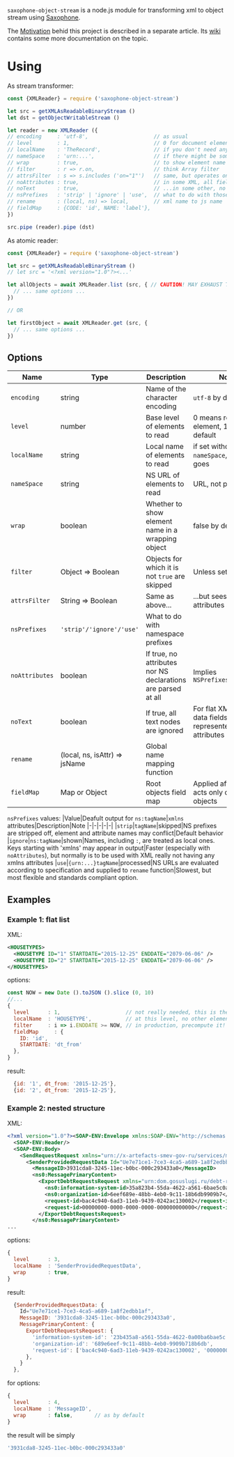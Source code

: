 `saxophone-object-stream` is a node.js module for transforming xml to object stream using [Saxophone](https://github.com/matteodelabre/saxophone).

The [Motivation](https://github.com/do-/saxophone-object-stream/wiki/Motivation) behid this project is described in a separate article. Its [wiki](https://github.com/do-/saxophone-object-stream/wiki) contains some more documentation on the topic.

# Using
As stream transformer:
```js
const {XMLReader} = require ('saxophone-object-stream')

let src = getXMLAsReadableBinaryStream ()
let dst = getObjectWritableStream ()

let reader = new XMLReader ({
// encoding     : 'utf-8',                     // as usual
// level        : 1,                           // 0 for document element
// localName    : 'TheRecord',                 // if you don't need any other on the same level
// nameSpace    : 'urn:...',                   // if there might be some confusion
// wrap         : true,                        // to show element name above its content
// filter       : r => r.on,                   // think Array filter
// attrsFilter  : s => s.includes ('on="1"')   // same, but operates on unparsed attributes substring
// noAttributes : true,                        // in some XML, all field values are text nodes
// noText       : true,                        // ...in some other, no text, attributes only
// nsPrefixes   : 'strip' | 'ignore' | 'use',  // what to do with those 'ns123:' things
// rename       : (local, ns) => local,        // xml name to js name
// fieldMap     : {CODE: 'id', NAME: 'label'},  
})

src.pipe (reader).pipe (dst)
```
As atomic reader:
```js
const {XMLReader} = require ('saxophone-object-stream')

let src = getXMLAsReadableBinaryStream ()
// let src = '<?xml version="1.0"?><...'

let allObjects = await XMLReader.list (src, { // CAUTION! MAY EXHAUST THE MEMORY!
  // ... same options ...
})

// OR

let firstObject = await XMLReader.get (src, {
  // ... same options ...
})
```

## Options

|Name|Type|Description|Note
|-|-|-|-|
|`encoding`|string|Name of the character encoding|`utf-8` by default
|`level`|number|Base level of elements to read|0 means root element, 1 is the default
|`localName`|string|Local name of elements to read|if set without `nameSpace`, any NS goes
|`nameSpace`|string|NS URL of elements to read|URL, not prefix
|`wrap`|boolean|Whether to show element name in a wrapping object|false by default
|`filter`|Object => Boolean|Objects for which it is not `true` are skipped|Unless set, ignored
|`attrsFilter`|String => Boolean|Same as above...|...but sees the raw attributes substring
|`nsPrefixes`|`'strip'/'ignore'/'use'`|What to do with namespace prefixes|
|`noAttributes`|boolean|If true, no attributes nor NS declarations are parsed at all|Implies `NSPrefixes:'ignore'`
|`noText`|boolean|If true, all text nodes are ignored|For flat XML with data fields represented by attributes
|`rename`|(local, ns, isAttr) => jsName|Global name mapping function|
|`fieldMap`|Map or Object|Root objects field map|Applied after `rename`, acts only on root objects

`nsPrefixes` values:
|Value|Deafult output for `ns:tagName`|`xmlns` attributes|Description|Note
|-|-|-|-|-|
|`strip`|`tagName`|skipped|NS prefixes are stripped off, element and attribute names may conflict|Default behavior
|`ignore`|`ns:tagName`|shown|Names, including `:`, are treated as local ones. Keys starting with 'xmlns' may appear in output|Faster (especially with `noAttributes`), but normally is to be used with XML really not having any xmlns attributes
|`use`|`{urn:...}tagName`|processed|NS URLs are evaluated according to specification and supplied to `rename` function|Slowest, but most flexible and standards compliant option.

## Examples
### Example 1: flat list
XML:
```xml
<HOUSETYPES>
  <HOUSETYPE ID="1" STARTDATE="2015-12-25" ENDDATE="2079-06-06" />
  <HOUSETYPE ID="2" STARTDATE="2015-12-25" ENDDATE="2079-06-06" />
</HOUSETYPES>
```
options:
```js
const NOW = new Date ().toJSON ().slice (0, 10)
//...
{
  level      : 1,                     // not really needed, this is the default
  localName  : 'HOUSETYPE',           // at this level, no other elements
  filter     : i => i.ENDDATE >= NOW, // in production, precompute it!
  fieldMap     : {
    ID: 'id', 
    STARTDATE: 'dt_from'
  },
}
```
result:
```js
  {id: '1', dt_from: '2015-12-25'},
  {id: '2', dt_from: '2015-12-25'},
```
### Example 2: nested structure
XML:
```xml
<?xml version="1.0"?><SOAP-ENV:Envelope xmlns:SOAP-ENV="http://schemas.xmlsoap.org/soap/envelope/">
  <SOAP-ENV:Header/>
  <SOAP-ENV:Body>
    <SendRequestRequest xmlns="urn://x-artefacts-smev-gov-ru/services/message-exchange/types/1.1" xmlns:ns0="urn://x-artefacts-smev-gov-ru/services/message-exchange/types/basic/1.1">
      <SenderProvidedRequestData Id="Ue7e71ce1-7ce3-4ca5-a689-1a8f2edbb1af">
        <MessageID>3931cda8-3245-11ec-b0bc-000c293433a0</MessageID>
        <ns0:MessagePrimaryContent>
          <ExportDebtRequestsRequest xmlns="urn:dom.gosuslugi.ru/debt-responses/1.0.0" xmlns:ns0="urn:dom.gosuslugi.ru/common/1.2.0">
            <ns0:information-system-id>35a823b4-55da-4622-a561-6bae5c0a00ba</ns0:information-system-id>
            <ns0:organization-id>6eef689e-48bb-4eb0-9c11-18b6db9909b7</ns0:organization-id>
            <request-id>bac4c940-6ad3-11eb-9439-0242ac130002</request-id>
            <request-id>00000000-0000-0000-0000-000000000000</request-id>
          </ExportDebtRequestsRequest>
        </ns0:MessagePrimaryContent> 
...
```
options:
```js
{
  level      : 3, 
  localName  : 'SenderProvidedRequestData',
  wrap       : true,
}
```
result:
```js
  {SenderProvidedRequestData: {
    Id="Ue7e71ce1-7ce3-4ca5-a689-1a8f2edbb1af",
    MessageID: '3931cda8-3245-11ec-b0bc-000c293433a0', 
    MessagePrimaryContent: {
      ExportDebtRequestsRequest: {
        'information-system-id': '23b435a8-a561-55da-4622-0a00ba6bae5c',
        'organization-id': '689e6eef-9c11-48bb-4eb0-9909b718b6db',
        'request-id': ['bac4c940-6ad3-11eb-9439-0242ac130002', '00000000-0000-0000-0000-000000000000']
      },
    }
  },
```
for options:
```js
{
  level      : 4, 
  localName  : 'MessageID',
  wrap       : false,       // as by default
}
```
the result will be simply 
```js
'3931cda8-3245-11ec-b0bc-000c293433a0'
```

